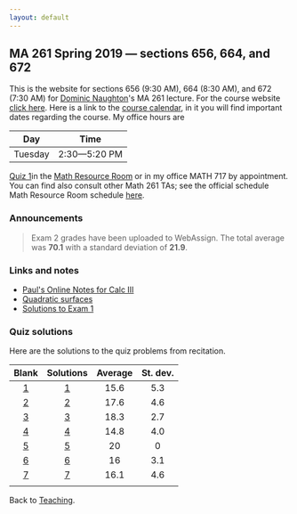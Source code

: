 ```yaml
---
layout: default
---
```


## [](#course) MA 261 Spring 2019 — sections 656, 664, and 672
This is the website for sections 656 (9:30 AM), 664 (8:30 AM), and 672 (7:30 AM)
for [Dominic Naughton](http://www.math.purdue.edu/people/bio/naughton)'s MA 261
lecture. For the course website [click here](https://www.math.purdue.edu/MA261).
Here is a link to the [course
calendar](https://www.math.purdue.edu/academic/files/courses/2019spring/MA26100/MA261-S19-calendar.html),
in it you will find important dates regarding the course. My office hours are

| Day       | Time           |
| :-------: | :------------: |
| Tuesday   | 2:30—5:20 PM   |

[Quiz 1](quizzes/MA261_Quiz_1.pdf)in the [Math Resource
Room](https://www.math.purdue.edu/academic/courses/helproom) or in my office
MATH 717 by appointment. You can find also consult other Math 261 TAs; see the
official schedule Math Resource Room schedule
[here](https://www.math.purdue.edu/academic/officehours).

### [](#announce) Announcements
>Exam 2 grades have been uploaded to WebAssign. The total average was **70.1** with a standard deviation of **21.9**.

### [](#links) Links and notes
* [Paul's Online Notes for Calc III](http://tutorial.math.lamar.edu/Classes/CalcIII/CalcIII.aspx)
* [Quadratic surfaces](http://mathworld.wolfram.com/QuadraticSurface.html)
* [Solutions to Exam 1](notes/MA261-E1-S19-Sols.pdf)

### [](#sols) Quiz solutions
Here are the solutions to the quiz problems from recitation.

| Blank                          | Solutions                          |  Average |  St. dev. |
| :----------------------------: | :--------------------------------: | :------: | :-------: |
| [1](quizzes/MA261_Quiz_1.pdf)  | [1](quizzes/MA261_Quiz_1_Sols.pdf) |     15.6 |       5.3 |
| [2](quizzes/MA261_Quiz_2.pdf)  | [2](quizzes/MA261_Quiz_2_Sols.pdf) |     17.6 |       4.6 |
| [3](quizzes/MA261_Quiz_3.pdf)  | [3](quizzes/MA261_Quiz_3_Sols.pdf) |     18.3 |       2.7 |
| [4](quizzes/MA261_Quiz_4.pdf)  | [4](quizzes/MA261_Quiz_4_Sols.pdf) |     14.8 |       4.0 |
| [5](quizzes/MA261_Quiz_5.pdf)  | [5](quizzes/MA261_Quiz_5_Sols.pdf) |       20 |         0 |
| [6](quizzes/MA261_Quiz_6.pdf)  | [6](quizzes/MA261_Quiz_6_Sols.pdf) |       16 |       3.1 |
| [7](quizzes/MA261_Quiz_7.pdf)  | [7](quizzes/MA261_Quiz_7_Sols.pdf) |     16.1 |       4.6 |
|                                |                                    |          |           |

Back to [Teaching](../#-teaching).
